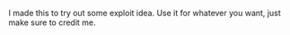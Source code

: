 I made this to try out some exploit idea.
Use it for whatever you want, just make sure to credit me.